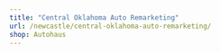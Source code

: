 ```yaml
---
title: "Central Oklahoma Auto Remarketing"
url: /newcastle/central-oklahoma-auto-remarketing/
shop: Autohaus
---
```

